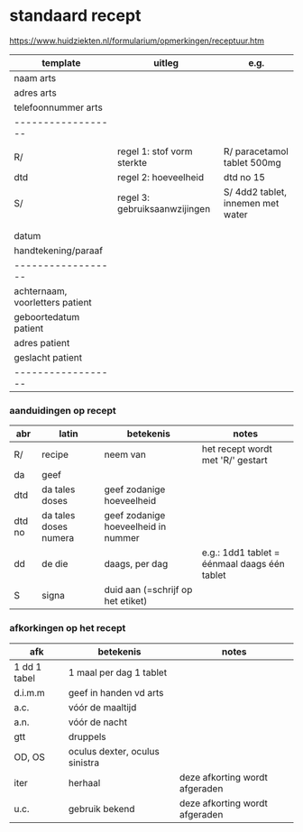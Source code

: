 
# standaard recept
https://www.huidziekten.nl/formularium/opmerkingen/receptuur.htm


| template                                  | uitleg                        | e.g.                              |
| ------------------                        | ----------------              | -----                             |
| naam arts                                 |                               |                                   |
| adres arts                                |                               |                                   |
| telefoonnummer arts                       |                               |                                   |
| ------------------                        |                               |                                   |
|                                           |                               |                                   |
| R/ <STOFNAAM> <TOEDIENINGSVORM> <STERKTE> | regel 1: stof vorm sterkte    | R/ paracetamol tablet 500mg       |
| dtd <HOEVEELHEID>                         | regel 2: hoeveelheid          | dtd no 15                         |
| S/ <GEBRUIK>                              | regel 3: gebruiksaanwzijingen | S/ 4dd2 tablet, innemen met water |
|                                           |                               |                                   |
|                                           |                               |                                   |
| datum                                     |                               |                                   |
| handtekening/paraaf                       |                               |                                   |
| ------------------                        |                               |                                   |
| achternaam, voorletters patient           |                               |                                   |
| geboortedatum patient                     |                               |                                   |
| adres patient                             |                               |                                   |
| geslacht patient                          |                               |                                   |
| ------------------                        |                               |                                   |



### aanduidingen op recept

abr    | latin                 | betekenis                           | notes                                        |
 --    | -----                 | ------                              | ---------                                    |
R/     | recipe                | neem van                            | het recept wordt met 'R/' gestart            |
da     | geef                  |                                     |                                              |
dtd    | da tales doses        | geef zodanige hoeveelheid           |                                              |
dtd no | da tales doses numera | geef zodanige hoeveelheid in nummer |                                              |
dd     | de die                | daags, per dag                      | e.g.: 1dd1 tablet = éénmaal daags één tablet |
S      | signa                 | duid aan (=schrijf op het etiket)   |                                              |



### afkorkingen op het recept


afk          | betekenis                      | notes                          |
 ----        | ------                         | -----------                    |
1 dd 1 tabel | 1 maal per dag 1 tablet        |                                |
d.i.m.m      | geef  in handen vd arts        |                                |
a.c.         | vóór de maaltijd               |                                |
a.n.         | vóór de nacht                  |                                |
gtt          | druppels                       |                                |
OD, OS       | oculus dexter, oculus sinistra |                                |
iter         | herhaal                        | deze afkorting wordt afgeraden |
u.c.         | gebruik bekend                 | deze afkorting wordt afgeraden |
